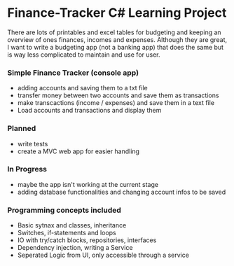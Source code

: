 # Finance-Tracker C# Learning Project

There are lots of printables and excel tables for budgeting and keeping an overview of ones finances, incomes and expenses.
Although they are great, I want to write a budgeting app (not a banking app) that does the same but is way less complicated to maintain and use for user.

### Simple Finance Tracker (console app)
* adding accounts and saving them to a txt file
* transfer money between two accounts and save them as transactions
* make transcactions (income / expenses) and save them in a text file
* Load accounts and transactions and display them

### Planned
* write tests
* create a MVC web app for easier handling

### In Progress
* maybe the app isn't working at the current stage
* adding database functionalities and changing account infos to be saved

### Programming concepts included 
* Basic sytnax and classes, inheritance
* Switches, if-statements and loops
* IO with try/catch blocks, repositories, interfaces
* Dependency injection, writing a Service
* Seperated Logic from UI, only accessible through a service
